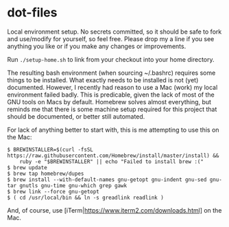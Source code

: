 # dot-files

Local environment setup.  No secrets committed, so it should be safe to fork and use/modify for yourself, so feel free.
Please drop my a line if you see anything you like or if you make any changes or improvements.

Run `./setup-home.sh` to link from your checkout into your home directory.

The resulting bash environment (when sourcing ~/.bashrc) requires some things to be installed.  What exactly needs to be installed is not (yet) documented.  However, I recently had reason to use a Mac (work) my local environment failed badly.  This is predicable, given the lack of most of the GNU tools on Macs by default.  Homebrew solves almost everything, but reminds me that there is some machine setup required for this project that should be documented, or better still automated.

For lack of anything better to start with, this is me attempting to use this on the Mac:

```
$ BREWINSTALLER=$(curl -fsSL https://raw.githubusercontent.com/Homebrew/install/master/install) &&
    ruby -e "$BREWINSTALLER" || echo "Failed to install brew :("
$ brew update
$ brew tap homebrew/dupes
$ brew install --with-default-names gnu-getopt gnu-indent gnu-sed gnu-tar gnutls gnu-time gnu-which grep gawk
$ brew link --force gnu-getopt
$ ( cd /usr/local/bin && ln -s greadlink readlink )
```

And, of course, use [iTerm|https://www.iterm2.com/downloads.html] on the Mac.
